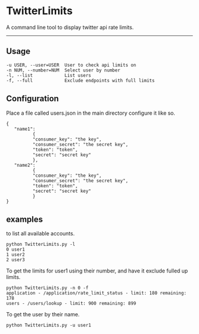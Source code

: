 TwitterLimits
===================
A command line tool to display twitter api rate limits.

----------


Usage
-------------


	-u USER, --user=USER  User to check api limits on
	-n NUM, --number=NUM  Select user by number
	-l, --list            List users
	-f, --full            Exclude endpoints with full limits

Configuration
-------------------
Place a file called users.json in the main directory
configure it like so.

	{
	   "name1":
	          {
	          "consumer_key": "the key",
	          "consumer_secret": "the secret key",
	          "token": "token",          
	          "secret": "secret key"
	          },
	   "name2":
	          {
	          "consumer_key": "the key",
	          "consumer_secret": "the secret key",
	          "token": "token",          
	          "secret": "secret key"
	          }
	}

examples
-------------
to list all available accounts.

	python TwitterLimits.py -l
	0 user1
	1 user2
	2 user3

To get the limits for user1 using their number, and have it exclude fulled up limits.

	python TwitterLimits.py -n 0 -f
	application - /application/rate_limit_status - limit: 180 remaining: 178
	users - /users/lookup - limit: 900 remaining: 899

To get the user by their name.

	python TwitterLimits.py -u user1

